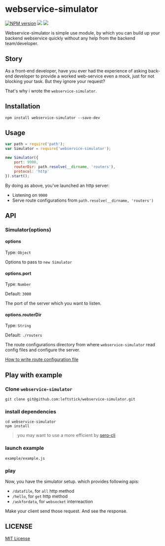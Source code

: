 webservice-simulator
====================

[![NPM version][npm-image]][npm-url]
![][david-url]
![][travis-url]

Webservice-simulator is simple use module, by which you can build up your backend webservice quickly without any help from the backend team/developer.


## Story ##

As a front-end developer, have you ever had the experience of asking back-end developer to provide a worked web-service even a mock, just for not blocking your task. But they ignore your request?

That's why i wrote the `webservice-simulator`. 

## Installation ##

```shell
npm install webservice-simulator --save-dev
```

## Usage ##

```JavaScript
var path = require('path');
var Simulator = require('webservice-simulator');

new Simulator({
    port: 9900,
    routerDir: path.resolve(__dirname, 'routers'),
    protocol: 'http'
}).start();
```

By doing as above, you've launched an http server:

- Listening on `9900`
- Serve route configurations from `path.resolve(__dirname, 'routers')`


## API ##

### Simulator(options) ###

#### options
Type: `Object`

Options to pass to `new Simulator`

#### options.port
Type: `Number`

Default: `3000`

The port of the server which you want to listen. 

#### options.routerDir
Type: `String`

Default: `./routers`

The route configurations directory from where `webservice-simulator` read config files and configure the server. 

[How to write route configuration file](./docs/how_to_write_route_config.md)

## Play with example ##

### Clone `webservice-simulator` ###

```shell
git clone git@github.com:leftstick/webservice-simulator.git
```

### install dependencies ###

```shell
cd webservice-simulator
npm install
```
> you may want to use a more efficient by [sero-cli](https://github.com/leftstick/Sero-cli)

### launch example ###

```shell
example/example.js
```

### play ###

Now, you have the simulator setup. which provides following apis:

- `/datafile`, for `all` http method
- `/hello`, for `get` http method
- `/askfordata`, for `websocket` interreaction

Make your client send those request. And see the response.


## LICENSE ##

[MIT License](https://raw.githubusercontent.com/leftstick/webservice-simulator/master/LICENSE)



[npm-url]: https://npmjs.org/package/webservice-simulator
[npm-image]: https://badge.fury.io/js/webservice-simulator.png
[david-url]:https://david-dm.org/leftstick/webservice-simulator.png
[travis-url]:https://api.travis-ci.org/leftstick/webservice-simulator.svg?branch=master